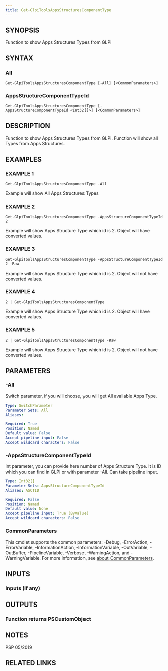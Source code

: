 ```yaml
---
title: Get-GlpiToolsAppsStructuresComponentType
---
```


## SYNOPSIS
Function to show Apps Structures Types from GLPI

## SYNTAX

### All
```
Get-GlpiToolsAppsStructuresComponentType [-All] [<CommonParameters>]
```

### AppsStructureComponentTypeId
```
Get-GlpiToolsAppsStructuresComponentType [-AppsStructureComponentTypeId <Int32[]>] [<CommonParameters>]
```

## DESCRIPTION
Function to show Apps Structures Types from GLPI.
Function will show all Types from Apps Structures.

## EXAMPLES

### EXAMPLE 1
```
Get-GlpiToolsAppsStructuresComponentType -All
```

Example will show All Apps Structures Types

### EXAMPLE 2
```
Get-GlpiToolsAppsStructuresComponentType -AppsStructureComponentTypeId 2
```

Example will show Apps Structure Type which id is 2.
Object will have converted values.

### EXAMPLE 3
```
Get-GlpiToolsAppsStructuresComponentType -AppsStructureComponentTypeId 2 -Raw
```

Example will show Apps Structure Type which id is 2.
Object will not have converted values.

### EXAMPLE 4
```
2 | Get-GlpiToolsAppsStructuresComponentType
```

Example will show Apps Structure Type which id is 2.
Object will have converted values.

### EXAMPLE 5
```
2 | Get-GlpiToolsAppsStructuresComponentType -Raw
```

Example will show Apps Structure Type which id is 2.
Object will not have converted values.

## PARAMETERS

### -All
Switch parameter, if you will choose, you will get All available Apps Type.

```yaml
Type: SwitchParameter
Parameter Sets: All
Aliases:

Required: True
Position: Named
Default value: False
Accept pipeline input: False
Accept wildcard characters: False
```

### -AppsStructureComponentTypeId
Int parameter, you can provide here number of Apps Structure Type.
It is ID which you can find in GLPI or with parameter -All.
Can take pipeline input.

```yaml
Type: Int32[]
Parameter Sets: AppsStructureComponentTypeId
Aliases: ASCTID

Required: False
Position: Named
Default value: None
Accept pipeline input: True (ByValue)
Accept wildcard characters: False
```

### CommonParameters
This cmdlet supports the common parameters: -Debug, -ErrorAction, -ErrorVariable, -InformationAction, -InformationVariable, -OutVariable, -OutBuffer, -PipelineVariable, -Verbose, -WarningAction, and -WarningVariable. For more information, see [about_CommonParameters](http://go.microsoft.com/fwlink/?LinkID=113216).

## INPUTS

### Inputs (if any)
## OUTPUTS

### Function returns PSCustomObject
## NOTES
PSP 05/2019

## RELATED LINKS
